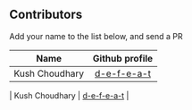 ## Contributors
Add your name to the list below, and send a PR

| Name | Github profile | 
|:----:|:--------------:|
| Kush Choudhary | [d-e-f-e-a-t](https://github.com/d-e-f-e-a-t) |

| Kush Choudhary | [d-e-f-e-a-t](https://github.com/d-e-f-e-a-t) |
